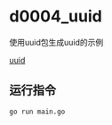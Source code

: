 # d0004_uuid

使用uuid包生成uuid的示例

[uuid](github.com/google/uuid)

## 运行指令

```golang
go run main.go
```